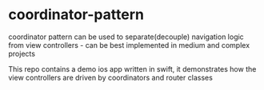 # coordinator-pattern
coordinator pattern can be used to separate(decouple) navigation logic from view controllers - can be best implemented in medium and complex projects

This repo contains a demo ios app written in swift, it demonstrates how the view controllers are driven by coordinators and router classes 
